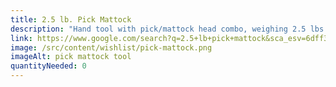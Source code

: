 ```yaml
---
title: 2.5 lb. Pick Mattock
description: "Hand tool with pick/mattock head combo, weighing 2.5 lbs. "
link: https://www.google.com/search?q=2.5+lb+pick+mattock&sca_esv=6dff3b47ea39d1e5&rlz=1C1GCEA_enUS1088US1088&udm=28&biw=1920&bih=919&sxsrf=ADLYWIKXEBVc7uE1QzBWo9cQRNRwKUU0Yw%3A1721749244795&ei=_M6fZquOMKfF0PEP4IKu0Ag&ved=0ahUKEwir_ILhv72HAxWnIjQIHWCBC4oQ4dUDCBA&uact=5&oq=2.5+lb+pick+mattock&gs_lp=Egxnd3Mtd2l6LXNlcnAiEzIuNSBsYiBwaWNrIG1hdHRvY2tI6hRQ2ghYkxNwAXgBkAEAmAFioAHFBKoBATe4AQPIAQD4AQGYAgKgAlfCAgoQABiwAxjWBBhHwgIKEAAYgAQY1gUYDcICCxAAGAUY1gUYDRgewgILEAAY1gUYCBgNGB7CAg0QABjWBRgIGA0YHhgPmAMAiAYBkAYIkgcBMqAHpA4&sclient=gws-wiz-serp
image: /src/content/wishlist/pick-mattock.png
imageAlt: pick mattock tool
quantityNeeded: 0
---
```

